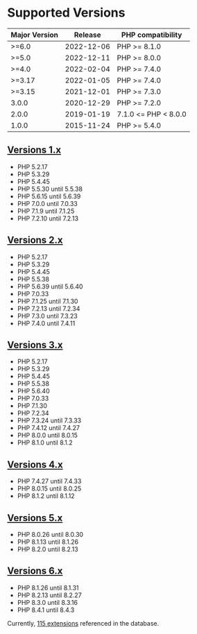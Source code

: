 # Supported Versions

| Major Version | Release    | PHP compatibility    |
|---------------|------------|----------------------|
| >=6.0         | 2022-12-06 | PHP >= 8.1.0         |
| >=5.0         | 2022-12-11 | PHP >= 8.0.0         |
| >=4.0         | 2022-02-04 | PHP >= 7.4.0         |
| >=3.17        | 2022-01-05 | PHP >= 7.4.0         |
| >=3.15        | 2021-12-01 | PHP >= 7.3.0         |
| 3.0.0         | 2020-12-29 | PHP >= 7.2.0         |
| 2.0.0         | 2019-01-19 | 7.1.0 <= PHP < 8.0.0 |
| 1.0.0         | 2015-11-24 | PHP >= 5.4.0         |

## [Versions 1.x](SUPPORTED-VERSIONS_1.x.md)

* PHP 5.2.17
* PHP 5.3.29
* PHP 5.4.45
* PHP 5.5.30 until 5.5.38
* PHP 5.6.15 until 5.6.39
* PHP 7.0.0 until 7.0.33
* PHP 7.1.9 until 7.1.25
* PHP 7.2.10 until 7.2.13

## [Versions 2.x](SUPPORTED-VERSIONS_2.x.md)

* PHP 5.2.17
* PHP 5.3.29
* PHP 5.4.45
* PHP 5.5.38
* PHP 5.6.39 until 5.6.40
* PHP 7.0.33
* PHP 7.1.25 until 7.1.30
* PHP 7.2.13 until 7.2.34
* PHP 7.3.0 until 7.3.23
* PHP 7.4.0 until 7.4.11

## [Versions 3.x](SUPPORTED-VERSIONS_3.x.md)

* PHP 5.2.17
* PHP 5.3.29
* PHP 5.4.45
* PHP 5.5.38
* PHP 5.6.40
* PHP 7.0.33
* PHP 7.1.30
* PHP 7.2.34
* PHP 7.3.24 until 7.3.33
* PHP 7.4.12 until 7.4.27
* PHP 8.0.0 until 8.0.15
* PHP 8.1.0 until 8.1.2

## [Versions 4.x](SUPPORTED-VERSIONS_4.x.md)

* PHP 7.4.27 until 7.4.33
* PHP 8.0.15 until 8.0.25
* PHP 8.1.2 until 8.1.12

## [Versions 5.x](SUPPORTED-VERSIONS_5.x.md)

* PHP 8.0.26 until 8.0.30
* PHP 8.1.13 until 8.1.26
* PHP 8.2.0 until 8.2.13

## [Versions 6.x](SUPPORTED-VERSIONS_6.x.md)

* PHP 8.1.26 until 8.1.31
* PHP 8.2.13 until 8.2.27
* PHP 8.3.0 until 8.3.16
* PHP 8.4.1 until 8.4.3

Currently, [115 extensions](SUPPORTED-EXTENSIONS.md) referenced in the database.
